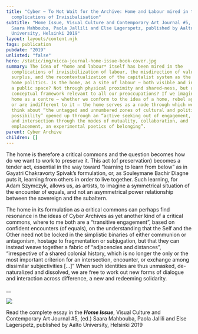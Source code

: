 ```yaml
---
title: "Cyber ~ To Not Wait for the Archive: Home and Labour mired in the
  complications of Invisibalisation"
subtitle: "Home Issue, Visual Culture and Contemporary Art Journal #5, (ed.)
  Saara Mahbouba, Paola Jallili and Else Lagerspetz, published by Aalto
  University, Helsinki 2019"
layout: layouts/content.njk
tags: publication
pubdate: "2019"
unlisted: "false"
hero: /static/img/vicca-journal-home-issue-book-cover.jpg
summary: The idea of *home and labour* itself has been mired in the
  complications of invisibilization of labour, the misdirection of value and
  surplus, and the recontextualization of the capitalist system as the driver of
  home politics. Is the home, as a site of labour – both visible and invisible –
  a public space? Not through physical proximity and shared-ness, but as the
  conceptual framework relevant to all our preoccupations? If we imagine the
  home as a centre – whether we conform to the idea of a home, rebel against it
  or are indifferent to it – the home serves as a node through which we may
  think about “the untagged and unnumbered zones of cultural and political
  possibility” opened up through an “active seeking out of engagement, exchange,
  and intersection through the modes of mutuality, collaboration, and
  emplacement, an experimental poetics of belonging”.
parent: Cyber Archive
children: []
---
```

The home is therefore a critical commons and the question becomes how do we want to work to preserve it. This act (of preservation) becomes a tender act, essential in the way toward “learning to learn from below” as in Gayatri Chakravorty Spivak’s formulation, or, as Souleymane Bachir Diagne puts it, learning from others in order to live together. Such learning, for Adam Szymczyk, allows us, as artists, to imagine a symmetrical situation of the encounter of equals, and not an asymmetrical power relationship between the sovereign and the subaltern.

The home in its formulation as a critical commons can perhaps find resonance in the ideas of Cyber Archives as yet another kind of a critical commons, where to me both are a “transitive engagement”, based on confident encounters (of equals), on the understanding that the Self and the Other need not be locked in the simplistic binaries of either communion or antagonism, hostage to fragmentation or subjugation, but that they can instead weave together a fabric of “adjacencies and distances”, “irrespective of a shared colonial history, which is no longer the only or the most important criterion for an intersection, encounter, or exchange among dissimilar subjectivities \[…]” When such identities are thus unmasked, de-naturalized and dissolved, we are free to work out new forms of dialogue and interaction across difference, a new and redeeming solidarity.

__

![](/static/img/vicca-journal-home-issue-book-cover.jpg)

Read the complete essay in the ***Home Issue***, Visual Culture and Contemporary Art Journal #5, (ed.) Saara Mahbouba, Paola Jallili and Else Lagerspetz, published by Aalto University, Helsinki 2019